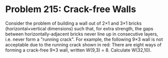 # Problem 215: Crack-free Walls
Consider the problem of building a wall out of 2×1 and 3×1 bricks
(horizontal×vertical dimensions) such that, for extra strength, the gaps
between horizontally-adjacent bricks never line up in consecutive
layers, i.e. never form a "running crack". For example, the following
9×3 wall is not acceptable due to the running crack shown in red: There
are eight ways of forming a crack-free 9×3 wall, written W(9,3) = 8.
Calculate W(32,10).
